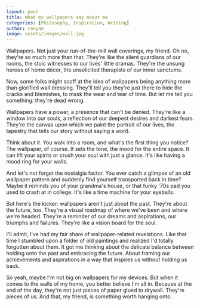 ```yaml
---
layout: post
title: What my wallpapers say about me
categories: [Philosophy, Inspiration, Writing]
author: ronynn
image: assets/images/wall.jpg
---
```


Wallpapers. Not just your run-of-the-mill wall coverings, my friend. Oh no, they're so much more than that. They're like the silent guardians of our rooms, the stoic witnesses to our lives' little dramas. They're the unsung heroes of home décor, the unsolicited therapists of our inner sanctums.

Now, some folks might scoff at the idea of wallpapers being anything more than glorified wall dressing. They'll tell you they're just there to hide the cracks and blemishes, to mask the wear and tear of time. But let me tell you something: they're dead wrong.

Wallpapers have a power, a presence that can't be denied. They're like a window into our souls, a reflection of our deepest desires and darkest fears. They're the canvas upon which we paint the portrait of our lives, the tapestry that tells our story without saying a word.

Think about it. You walk into a room, and what's the first thing you notice? The wallpaper, of course. It sets the tone, the mood for the entire space. It can lift your spirits or crush your soul with just a glance. It's like having a mood ring for your walls.

And let's not forget the nostalgia factor. You ever catch a glimpse of an old wallpaper pattern and suddenly find yourself transported back in time? Maybe it reminds you of your grandma's house, or that funky '70s pad you used to crash at in college. It's like a time machine for your eyeballs.

But here's the kicker: wallpapers aren't just about the past. They're about the future, too. They're a visual roadmap of where we've been and where we're headed. They're a reminder of our dreams and aspirations, our triumphs and failures. They're like a vision board for the soul.

I'll admit, I've had my fair share of wallpaper-related revelations. Like that time I stumbled upon a folder of old paintings and realized I'd totally forgotten about them. It got me thinking about the delicate balance between holding onto the past and embracing the future. About framing our achievements and aspirations in a way that inspires us without holding us back.

So yeah, maybe I'm not big on wallpapers for my devices. But when it comes to the walls of my home, you better believe I'm all in. Because at the end of the day, they're not just pieces of paper glued to drywall. They're pieces of us. And that, my friend, is something worth hanging onto.
